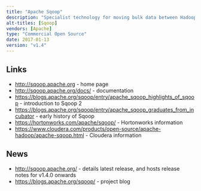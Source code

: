 ```yaml
---
title: "Apache Sqoop"
description: "Specialist technology for moving bulk data between Hadoop and structured (relational) databases.  Command line based, with the ability to import and export data between a range of databases (including mainframe partitioned datasets) and HDFS, Hive, HBase and Accumulo.  Executes as MapReduce jobs, supports parallel partitioned unloads, writing to Avro, Sequence File, Parquet and text files, incremental imports and saved jobs that can be shared via a simple metadata store.  An Apache project, started in May 2009 as an Hadoop contrib module, migrating to a Cloudera GitHub project in April 2010 (with a v1.0 release shortly after), before being donated to the Apache foundation in June 2011, graduating in March 2012.  The last major release (v1.4) was in November 2011, with only minor releases since then.  However in January 2012 a significant re-write was announced as part of a proposed v2.0 release to address a number of usability, security and architectural issues.  This will introduce a new Sqoop Server and Metadata Repository, supporting both a CLI and web UI, centralising job definitions, database connections and credentials, as well as enabling support for a wider range of connectors including NoSQL databases, Kafka and (S)FTP folders.  Java based, with commercial support available as part of most Hadoop distributions."
alt-titles: [Sqoop]
vendors: [Apache]
type: "Commercial Open Source"
date: 2017-01-13
version: "v1.4"
---
```

## Links

* <http://sqoop.apache.org> - home page
* <http://sqoop.apache.org/docs/> - documentation
* <https://blogs.apache.org/sqoop/entry/apache_sqoop_highlights_of_sqoop> - introduction to Sqoop 2
* <https://blogs.apache.org/sqoop/entry/apache_sqoop_graduates_from_incubator> - early history of Sqoop
* <https://hortonworks.com/apache/sqoop/> - Hortonworks information
* <https://www.cloudera.com/products/open-source/apache-hadoop/apache-sqoop.html> - Cloudera information

## News

* <http://sqoop.apache.org/> - details latest release, and hosts release notes for v1.4.0 onwards
* <https://blogs.apache.org/sqoop/> - project blog